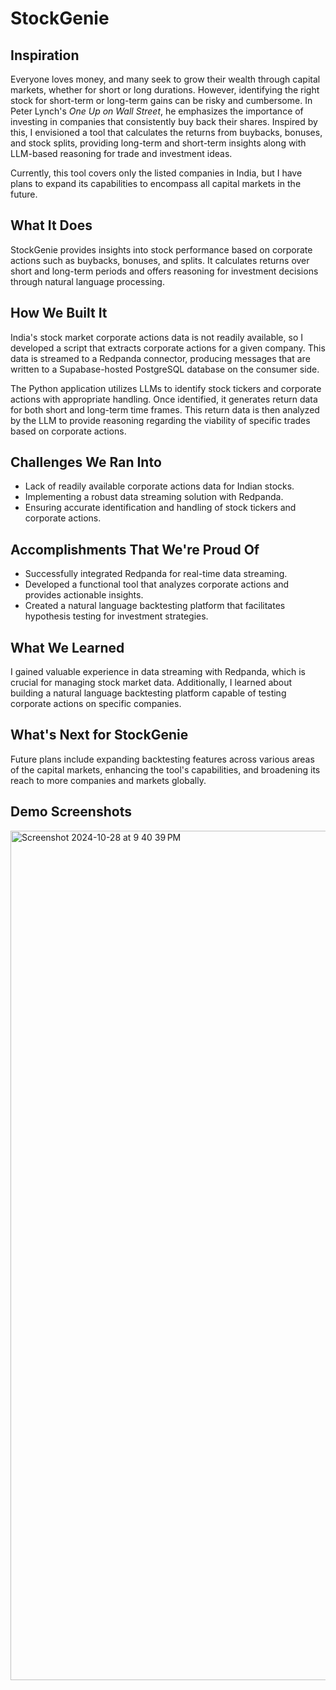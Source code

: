 # StockGenie

## Inspiration
Everyone loves money, and many seek to grow their wealth through capital markets, whether for short or long durations. However, identifying the right stock for short-term or long-term gains can be risky and cumbersome. In Peter Lynch's *One Up on Wall Street*, he emphasizes the importance of investing in companies that consistently buy back their shares. Inspired by this, I envisioned a tool that calculates the returns from buybacks, bonuses, and stock splits, providing long-term and short-term insights along with LLM-based reasoning for trade and investment ideas.

Currently, this tool covers only the listed companies in India, but I have plans to expand its capabilities to encompass all capital markets in the future.

## What It Does
StockGenie provides insights into stock performance based on corporate actions such as buybacks, bonuses, and splits. It calculates returns over short and long-term periods and offers reasoning for investment decisions through natural language processing.

## How We Built It
India's stock market corporate actions data is not readily available, so I developed a script that extracts corporate actions for a given company. This data is streamed to a Redpanda connector, producing messages that are written to a Supabase-hosted PostgreSQL database on the consumer side.

The Python application utilizes LLMs to identify stock tickers and corporate actions with appropriate handling. Once identified, it generates return data for both short and long-term time frames. This return data is then analyzed by the LLM to provide reasoning regarding the viability of specific trades based on corporate actions.

## Challenges We Ran Into
- Lack of readily available corporate actions data for Indian stocks.
- Implementing a robust data streaming solution with Redpanda.
- Ensuring accurate identification and handling of stock tickers and corporate actions.

## Accomplishments That We're Proud Of
- Successfully integrated Redpanda for real-time data streaming.
- Developed a functional tool that analyzes corporate actions and provides actionable insights.
- Created a natural language backtesting platform that facilitates hypothesis testing for investment strategies.

## What We Learned
I gained valuable experience in data streaming with Redpanda, which is crucial for managing stock market data. Additionally, I learned about building a natural language backtesting platform capable of testing corporate actions on specific companies.

## What's Next for StockGenie
Future plans include expanding backtesting features across various areas of the capital markets, enhancing the tool's capabilities, and broadening its reach to more companies and markets globally.


## Demo Screenshots

<img width="1359" alt="Screenshot 2024-10-28 at 9 40 39 PM" src="https://github.com/user-attachments/assets/799c1e6f-84db-4e62-bdd7-b2a594697bf4">




